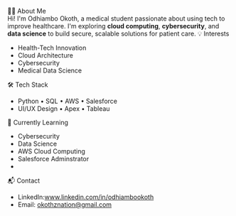 👨‍⚕️ About Me  
Hi! I'm Odhiambo Okoth, a medical student passionate about using tech to improve healthcare. I'm exploring **cloud computing**, **cybersecurity**, and **data science** to build secure, scalable solutions for patient care.
💡 Interests  
- Health-Tech Innovation  
- Cloud Architecture  
-  Cybersecurity  
- Medical Data Science  

 🛠️ Tech Stack  
- Python • SQL • AWS • Salesforce  
- UI/UX Design • Apex • Tableau  

 🌱 Currently Learning  
- Cybersecurity
- Data Science
- AWS Cloud Computing
- Salesforce Adminstrator
- 
📬 Contact  
- LinkedIn:www.linkedin.com/in/odhiambookoth
- Email: okothznation@gmail.com
